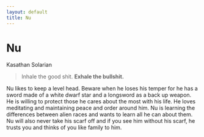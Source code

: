 ```yaml
---
layout: default
title: Nu
---
```


# Nu
Kasathan Solarian

>Inhale the good shit. **Exhale the bullshit.**

Nu likes to keep a level head. Beware when he loses his temper for he has a sword made of a white dwarf star and a longsword as a back up weapon. He is willing to protect those he cares about the most with his life. He loves meditating and maintaining peace and order around him. Nu is learning the differences between alien races and wants to learn all he can about them. Nu will also never take his scarf off and if you see him without his scarf, he trusts you and thinks of you like family to him.
